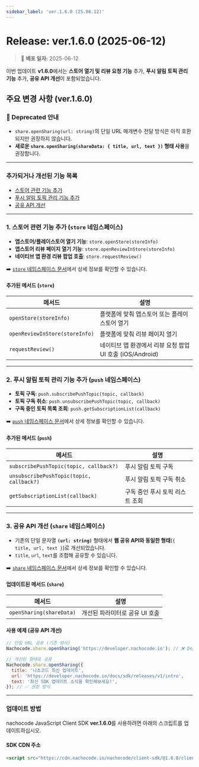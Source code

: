```yaml
---
sidebar_label: 'ver.1.6.0 (25.06.12)'
---
```


# Release: ver.1.6.0 (2025-06-12)

> 🔔 **배포 일자:** 2025-06-12

이번 업데이트 **v1.6.0**에서는 **스토어 열기 및 리뷰 요청 기능** 추가, **푸시 알림 토픽 관리 기능** 추가, **공유 API 개선**이 포함되었습니다.

## 주요 변경 사항 (ver.1.6.0)

### 🚨 Deprecated 안내

- `share.openSharing(url: string)`의 단일 URL 매개변수 전달 방식은 아직 호환되지만 권장하지 않습니다.
- **새로운 `share.openSharing(shareData: { title, url, text })` 형태 사용**을 권장합니다.

---

### 추가되거나 개선된 기능 목록

- [스토어 관련 기능 추가](#1-스토어-관련-기능-추가-store-네임스페이스)
- [푸시 알림 토픽 관리 기능 추가](#2-푸시-알림-토픽-관리-기능-추가-push-네임스페이스)
- [공유 API 개선](#3-공유-api-개선-share-네임스페이스)

---

### 1. 스토어 관련 기능 추가 (`store` 네임스페이스)

- **앱스토어/플레이스토어 열기 기능**: `store.openStore(storeInfo)`
- **앱스토어 리뷰 페이지 열기 기능**: `store.openReviewInStore(storeInfo)`
- **네이티브 앱 환경 리뷰 팝업 호출**: `store.requestReview()`

➡️ [`store` 네임스페이스 문서](../../namespaces/store)에서 상세 정보를 확인할 수 있습니다.

#### 추가된 메서드 (`store`)

| 메서드                         | 설명                                                      |
| ------------------------------ | --------------------------------------------------------- |
| `openStore(storeInfo)`         | 플랫폼에 맞춰 앱스토어 또는 플레이스토어 열기             |
| `openReviewInStore(storeInfo)` | 플랫폼에 맞춰 리뷰 페이지 열기                            |
| `requestReview()`              | 네이티브 앱 환경에서 리뷰 요청 팝업 UI 호출 (iOS/Android) |

---

### 2. 푸시 알림 토픽 관리 기능 추가 (`push` 네임스페이스)

- **토픽 구독**: `push.subscribePushTopic(topic, callback)`
- **토픽 구독 취소**: `push.unsubscribePushTopic(topic, callback)`
- **구독 중인 토픽 목록 조회**: `push.getSubscriptionList(callback)`

➡️ [`push` 네임스페이스 문서](../../namespaces/push)에서 상세 정보를 확인할 수 있습니다.

#### 추가된 메서드 (`push`)

| 메서드                                   | 설명                            |
| ---------------------------------------- | ------------------------------- |
| `subscribePushTopic(topic, callback?)`   | 푸시 알림 토픽 구독             |
| `unsubscribePushTopic(topic, callback?)` | 푸시 알림 토픽 구독 취소        |
| `getSubscriptionList(callback)`          | 구독 중인 푸시 토픽 리스트 조회 |

---

### 3. 공유 API 개선 (`share` 네임스페이스)

- 기존의 단일 문자열 **`(url: string)`** 형태에서 **웹 공유 API와 동일한 형태**(`{ title, url, text }`)로 개선되었습니다.
- `title`, `url`, `text`를 조합해 공유할 수 있습니다.

➡️ [`share` 네임스페이스 문서](../../namespaces/share)에서 상세 정보를 확인할 수 있습니다.

#### 업데이트된 메서드 (`share`)

| 메서드                   | 설명                           |
| ------------------------ | ------------------------------ |
| `openSharing(shareData)` | 개선된 파라미터로 공유 UI 호출 |

#### 사용 예제 (공유 API 개선)

```javascript
// 단일 URL 공유 (기존 방식)
Nachocode.share.openSharing('https://developer.nachocode.io'); // ❌ Deprecated

// 개선된 형태로 공유
Nachocode.share.openSharing({
  title: '나쵸코드 최신 업데이트',
  url: 'https://developer.nachocode.io/docs/sdk/releases/v1/intro',
  text: '최신 SDK 업데이트 소식을 확인해보세요!',
}); // ✅ 권장 방식
```

---

### 업데이트 방법

nachocode JavaScript Client SDK **ver.1.6.0**를 사용하려면 아래의 스크립트를 업데이트하십시오.

#### SDK CDN 주소

```html
<script src="https://cdn.nachocode.io/nachocode/client-sdk/@1.6.0/client-sdk.min.js"></script>
```
